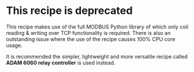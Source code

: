 # This recipe is deprecated #
This recipe makes use of the full MODBUS Python library of which only coil reading & writing over TCP functionality
is required. There is also an outstanding issue where the use of the recipe causes 100% CPU core usage.

It is recommended the simpler, lightweight and more versatile recipe called **ADAM 6060 relay controller** is used instead.

